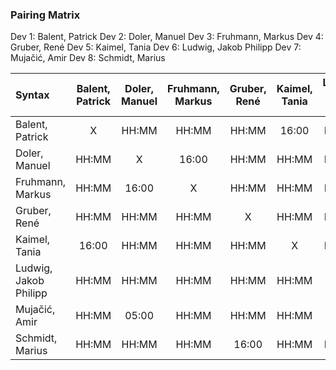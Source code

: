 ### Pairing Matrix
Dev 1: Balent, Patrick
Dev 2: Doler, Manuel
Dev 3: Fruhmann, Markus
Dev 4: Gruber, René
Dev 5: Kaimel, Tania
Dev 6: Ludwig, Jakob Philipp
Dev 7: Mujačić, Amir
Dev 8: Schmidt, Marius


| Syntax      | Balent, Patrick   	  | Doler, Manuel  	  | Fruhmann, Markus   	  | Gruber, René   	  | Kaimel, Tania   	  | Ludwig, Jakob Philipp   	  | Mujačić, Amir   	  | Schmidt, Marius   	  |
| :---        |    :----:   |    :----:   |    :----:   |    :----:   |    :----:   |    :----:   |    :----:   |    :----:   |
| Balent, Patrick      | X           | HH:MM       | HH:MM       | HH:MM       | 16:00    | HH:MM       | HH:MM       | HH:MM       |
| Doler, Manuel       | HH:MM       | X           | 16:00      | HH:MM       | HH:MM       | HH:MM       | 05:00      | HH:MM       |
| Fruhmann, Markus      | HH:MM       | 16:00      | X           | HH:MM       | HH:MM       | HH:MM       | HH:MM       | HH:MM       |
| Gruber, René       | HH:MM       | HH:MM       | HH:MM       | X           | HH:MM       | HH:MM       | HH:MM       | 16:00       |
| Kaimel, Tania       | 16:00       | HH:MM       | HH:MM       | HH:MM       | X           | HH:MM       | HH:MM       | HH:MM       |
| Ludwig, Jakob Philipp       | HH:MM       | HH:MM       | HH:MM       | HH:MM       | HH:MM       | X           | 16:00       | HH:MM       |
| Mujačić, Amir      | HH:MM       | 05:00       | HH:MM       | HH:MM       | HH:MM       | 16:00       | X           | HH:MM       |
| Schmidt, Marius       | HH:MM       | HH:MM       | HH:MM       | 16:00       | HH:MM       | HH:MM       | HH:MM       | X           |
